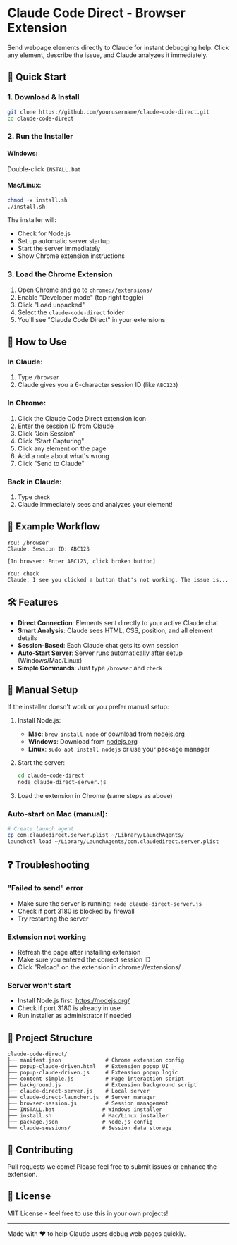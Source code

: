# Claude Code Direct - Browser Extension

Send webpage elements directly to Claude for instant debugging help. Click any element, describe the issue, and Claude analyzes it immediately.

## 🚀 Quick Start

### 1. Download & Install

```bash
git clone https://github.com/yourusername/claude-code-direct.git
cd claude-code-direct
```

### 2. Run the Installer

#### Windows:
Double-click `INSTALL.bat`

#### Mac/Linux:
```bash
chmod +x install.sh
./install.sh
```

The installer will:
- Check for Node.js
- Set up automatic server startup
- Start the server immediately
- Show Chrome extension instructions

### 3. Load the Chrome Extension

1. Open Chrome and go to `chrome://extensions/`
2. Enable "Developer mode" (top right toggle)
3. Click "Load unpacked"
4. Select the `claude-code-direct` folder
5. You'll see "Claude Code Direct" in your extensions

## 📖 How to Use

### In Claude:
1. Type `/browser`
2. Claude gives you a 6-character session ID (like `ABC123`)

### In Chrome:
1. Click the Claude Code Direct extension icon
2. Enter the session ID from Claude
3. Click "Join Session"
4. Click "Start Capturing"
5. Click any element on the page
6. Add a note about what's wrong
7. Click "Send to Claude"

### Back in Claude:
1. Type `check`
2. Claude immediately sees and analyzes your element!

## 🎯 Example Workflow

```
You: /browser
Claude: Session ID: ABC123

[In browser: Enter ABC123, click broken button]

You: check
Claude: I see you clicked a button that's not working. The issue is...
```

## 🛠️ Features

- **Direct Connection**: Elements sent directly to your active Claude chat
- **Smart Analysis**: Claude sees HTML, CSS, position, and all element details
- **Session-Based**: Each Claude chat gets its own session
- **Auto-Start Server**: Server runs automatically after setup (Windows/Mac/Linux)
- **Simple Commands**: Just type `/browser` and `check`

## 🔧 Manual Setup

If the installer doesn't work or you prefer manual setup:

1. Install Node.js:
   - **Mac**: `brew install node` or download from [nodejs.org](https://nodejs.org/)
   - **Windows**: Download from [nodejs.org](https://nodejs.org/)
   - **Linux**: `sudo apt install nodejs` or use your package manager

2. Start the server:
   ```bash
   cd claude-code-direct
   node claude-direct-server.js
   ```

3. Load the extension in Chrome (same steps as above)

### Auto-start on Mac (manual):
```bash
# Create launch agent
cp com.claudedirect.server.plist ~/Library/LaunchAgents/
launchctl load ~/Library/LaunchAgents/com.claudedirect.server.plist
```

## ❓ Troubleshooting

### "Failed to send" error
- Make sure the server is running: `node claude-direct-server.js`
- Check if port 3180 is blocked by firewall
- Try restarting the server

### Extension not working
- Refresh the page after installing extension
- Make sure you entered the correct session ID
- Click "Reload" on the extension in chrome://extensions/

### Server won't start
- Install Node.js first: https://nodejs.org/
- Check if port 3180 is already in use
- Run installer as administrator if needed

## 📁 Project Structure

```
claude-code-direct/
├── manifest.json              # Chrome extension config
├── popup-claude-driven.html   # Extension popup UI
├── popup-claude-driven.js     # Extension popup logic
├── content-simple.js          # Page interaction script
├── background.js              # Extension background script
├── claude-direct-server.js    # Local server
├── claude-direct-launcher.js  # Server manager
├── browser-session.js         # Session management
├── INSTALL.bat               # Windows installer
├── install.sh                # Mac/Linux installer
├── package.json              # Node.js config
└── claude-sessions/          # Session data storage
```

## 🤝 Contributing

Pull requests welcome! Please feel free to submit issues or enhance the extension.

## 📄 License

MIT License - feel free to use this in your own projects!

---

Made with ❤️ to help Claude users debug web pages quickly.